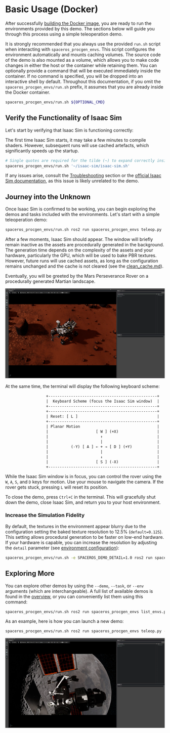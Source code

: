 # Basic Usage (Docker)

After successfully [building the Docker image](../getting_started/installation.md#4-build-the-docker-image), you are ready to run the environments provided by this demo. The sections below will guide you through this process using a simple teleoperation demo.

It is strongly recommended that you always use the provided `run.sh` script when interacting with `spaceros_procgen_envs`. This script configures the environment automatically and mounts caching volumes. The source code of the demo is also mounted as a volume, which allows you to make code changes in either the host or the container while retaining them. You can optionally provide a command that will be executed immediately inside the container. If no command is specified, you will be dropped into an interactive shell by default. Throughout this documentation, if you omit the `spaceros_procgen_envs/run.sh` prefix, it assumes that you are already inside the Docker container.

```bash
spaceros_procgen_envs/run.sh ${OPTIONAL_CMD}
```

## Verify the Functionality of Isaac Sim

Let's start by verifying that Isaac Sim is functioning correctly:

<div class="warning">
The first time Isaac Sim starts, it may take a few minutes to compile shaders. However, subsequent runs will use cached artefacts, which significantly speeds up the startup.
</div>

```bash
# Single quotes are required for the tilde (~) to expand correctly inside the container.
spaceros_procgen_envs/run.sh '~/isaac-sim/isaac-sim.sh'
```

If any issues arise, consult the [Troubleshooting](../misc/troubleshooting.md#runtime-errors) section or the [official Isaac Sim documentation](https://docs.omniverse.nvidia.com/isaacsim), as this issue is likely unrelated to the demo.

## Journey into the Unknown

Once Isaac Sim is confirmed to be working, you can begin exploring the demos and tasks included with the environments. Let's start with a simple teleoperation demo:

```bash
spaceros_procgen_envs/run.sh ros2 run spaceros_procgen_envs teleop.py
```

After a few moments, Isaac Sim should appear. The window will briefly remain inactive as the assets are procedurally generated in the background. The generation time depends on the complexity of the assets and your hardware, particularly the GPU, which will be used to bake PBR textures. However, future runs will use cached assets, as long as the configuration remains unchanged and the cache is not cleared (see the [clean_cache.md](clean_cache.md)).

Eventually, you will be greeted by the Mars Perseverance Rover on a procedurally generated Martian landscape.

![](../_images/perseverance_ui.png)

At the same time, the terminal will display the following keyboard scheme:

```
                  +------------------------------------------------+
                  |  Keyboard Scheme (focus the Isaac Sim window)  |
                  +------------------------------------------------+
                  +------------------------------------------------+
                  | Reset: [ L ]                                   |
                  +------------------------------------------------+
                  | Planar Motion                                  |
                  |                     [ W ] (+X)                 |
                  |                       ↑                        |
                  |                       |                        |
                  |          (-Y) [ A ] ← + → [ D ] (+Y)           |
                  |                       |                        |
                  |                       ↓                        |
                  |                     [ S ] (-X)                 |
                  +------------------------------------------------+
```

While the Isaac Sim window is in focus, you can control the rover using the `W`, `A`, `S`, and `D` keys for motion. Use your mouse to navigate the camera. If the rover gets stuck, pressing `L` will reset its position.

To close the demo, press `Ctrl+C` in the terminal. This will gracefully shut down the demo, close Isaac Sim, and return you to your host environment.

### Increase the Simulation Fidelity

By default, the textures in the environment appear blurry due to the configuration setting the baked texture resolution to 12.5% (`default=0.125`). This setting allows procedural generation to be faster on low-end hardware. If your hardware is capable, you can increase the resolution by adjusting the `detail` parameter (see [environment configuration](configuration.md#environment-configuration)):

```bash
spaceros_procgen_envs/run.sh -e SPACEROS_DEMO_DETAIL=1.0 ros2 run spaceros_procgen_envs teleop.py
```

## Exploring More

You can explore other demos by using the `--demo`, `--task`, or `--env` arguments (which are interchangeable). A full list of available demos is found in the [overview](../overview/envs.md), or you can conveniently list them using this command:

```bash
spaceros_procgen_envs/run.sh ros2 run spaceros_procgen_envs list_envs.py
```

As an example, here is how you can launch a new demo:

```bash
spaceros_procgen_envs/run.sh ros2 run spaceros_procgen_envs teleop.py --demo <DEMO>
```

![](../_images/gateway_ui.png)
